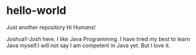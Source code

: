 # hello-world
Just another repository
Hi Humans! 

Joshua1-Josh here. I like Java Programming. 
I have tried my best to learn Java myself.I will not say I am competent in Java yet. But I love it. 
